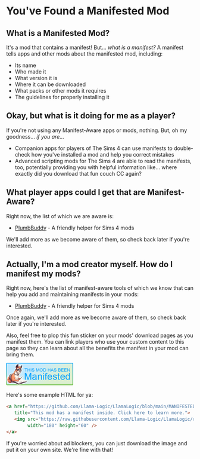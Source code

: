 # You've Found a Manifested Mod

## What is a Manifested Mod?
It's a mod that contains a manifest!
But... *what is a manifest?*
A manifest tells apps and other mods about the manifested mod, including:
* Its name
* Who made it
* What version it is
* Where it can be downloaded
* What packs or other mods it requires
* The guidelines for properly installing it

## Okay, but what is it doing for me as a player?
If you're not using any Manifest-Aware apps or mods, nothing.
But, oh my goodness... *if you are...*
* Companion apps for players of The Sims 4 can use manifests to double-check how you've installed a mod and help you correct mistakes
* Advanced scripting mods for The Sims 4 are able to read the manifests, too, potentially providing you with helpful information like... where exactly did you download that fun couch CC again?

## What player apps could I get that are Manifest-Aware?
Right now, the list of which we are aware is:
* [PlumbBuddy](https://plumbbuddy.app) - A friendly helper for Sims 4 mods

We'll add more as we become aware of them, so check back later if you're interested.

## Actually, I'm a mod creator myself. How do I manifest my mods?
Right now, here's the list of manifest-aware tools of which we know that can help you add and maintaining manifests in your mods:
* [PlumbBuddy](https://plumbbuddy.app) - A friendly helper for Sims 4 mods

Once again, we'll add more as we become aware of them, so check back later if you're interested.

Also, feel free to plop this fun sticker on your mods' download pages as you manifest them.
You can link players who use your custom content to this page so they can learn about all the benefits the manifest in your mod can bring them.

<img src="Manifested.png" width="180" height="60" />

Here's some example HTML for ya:
```html
<a href="https://github.com/Llama-Logic/LlamaLogic/blob/main/MANIFESTED.md"
   title="This mod has a manifest inside. Click here to learn more.">
   <img src="https://raw.githubusercontent.com/Llama-Logic/LlamaLogic/refs/heads/main/Manifested.png"
        width="180" height="60" />
</a>
```

If you're worried about ad blockers, you can just download the image and put it on your own site.
We're fine with that!
